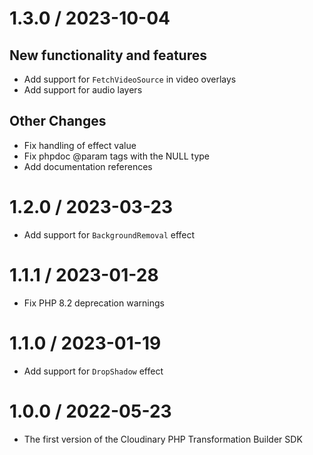 1.3.0 / 2023-10-04
==================

New functionality and features
------------------------------

  * Add support for `FetchVideoSource` in video overlays
  * Add support for audio layers

Other Changes
-------------

  * Fix handling of effect value
  * Fix phpdoc @param tags with the NULL type
  * Add documentation references

1.2.0 / 2023-03-23
==================

* Add support for `BackgroundRemoval` effect

1.1.1 / 2023-01-28
==================

* Fix PHP 8.2 deprecation warnings

1.1.0 / 2023-01-19
==================

  * Add support for `DropShadow` effect

1.0.0 / 2022-05-23
===================

  * The first version of the Cloudinary PHP Transformation Builder SDK
